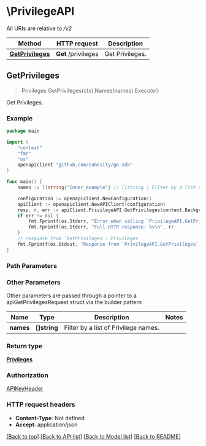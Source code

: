 # \PrivilegeAPI

All URIs are relative to */v2*

Method | HTTP request | Description
------------- | ------------- | -------------
[**GetPrivileges**](PrivilegeAPI.md#GetPrivileges) | **Get** /privileges | Get Privileges.



## GetPrivileges

> Privileges GetPrivileges(ctx).Names(names).Execute()

Get Privileges.



### Example

```go
package main

import (
	"context"
	"fmt"
	"os"
	openapiclient "github.com/cohesity/go-sdk"
)

func main() {
	names := []string{"Inner_example"} // []string | Filter by a list of Privilege names. (optional)

	configuration := openapiclient.NewConfiguration()
	apiClient := openapiclient.NewAPIClient(configuration)
	resp, r, err := apiClient.PrivilegeAPI.GetPrivileges(context.Background()).Names(names).Execute()
	if err != nil {
		fmt.Fprintf(os.Stderr, "Error when calling `PrivilegeAPI.GetPrivileges``: %v\n", err)
		fmt.Fprintf(os.Stderr, "Full HTTP response: %v\n", r)
	}
	// response from `GetPrivileges`: Privileges
	fmt.Fprintf(os.Stdout, "Response from `PrivilegeAPI.GetPrivileges`: %v\n", resp)
}
```

### Path Parameters



### Other Parameters

Other parameters are passed through a pointer to a apiGetPrivilegesRequest struct via the builder pattern


Name | Type | Description  | Notes
------------- | ------------- | ------------- | -------------
 **names** | **[]string** | Filter by a list of Privilege names. | 

### Return type

[**Privileges**](Privileges.md)

### Authorization

[APIKeyHeader](../README.md#APIKeyHeader)

### HTTP request headers

- **Content-Type**: Not defined
- **Accept**: application/json

[[Back to top]](#) [[Back to API list]](../README.md#documentation-for-api-endpoints)
[[Back to Model list]](../README.md#documentation-for-models)
[[Back to README]](../README.md)

